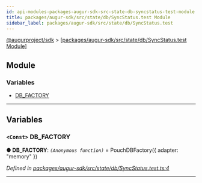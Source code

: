 ```yaml
---
id: api-modules-packages-augur-sdk-src-state-db-syncstatus-test-module
title: packages/augur-sdk/src/state/db/SyncStatus.test Module
sidebar_label: packages/augur-sdk/src/state/db/SyncStatus.test
---
```


[@augurproject/sdk](api-readme.md) > [[packages/augur-sdk/src/state/db/SyncStatus.test Module]](api-modules-packages-augur-sdk-src-state-db-syncstatus-test-module.md)

## Module

### Variables

* [DB_FACTORY](api-modules-packages-augur-sdk-src-state-db-syncstatus-test-module.md#db_factory)

---

## Variables

<a id="db_factory"></a>

### `<Const>` DB_FACTORY

**● DB_FACTORY**: *`(Anonymous function)`* =  PouchDBFactory({ adapter: "memory" })

*Defined in [packages/augur-sdk/src/state/db/SyncStatus.test.ts:4](https://github.com/AugurProject/augur/blob/a689f5d0f9/packages/augur-sdk/src/state/db/SyncStatus.test.ts#L4)*

___

